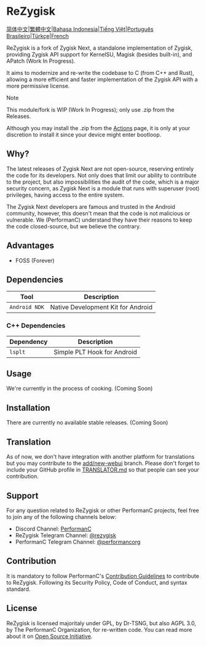 # ReZygisk

[简体中文](/READMEs/README_zh-CN.md)|[繁體中文](/READMEs/README_zh-TW.md)|[Bahasa Indonesia](/READMEs/README_id-ID.md)|[Tiếng Việt](/READMEs/README_vi-VN.md)|[Português Brasileiro](/READMEs/README_pt-BR.md)|[Türkçe](/READMEs/README_tr-TR.md)|[French](/READMEs/README_fr-FR.md)

ReZygisk is a fork of Zygisk Next, a standalone implementation of Zygisk, providing Zygisk API support for KernelSU, Magisk (besides built-in), and APatch (Work In Progress).

It aims to modernize and re-write the codebase to C (from C++ and Rust), allowing a more efficient and faster implementation of the Zygisk API with a more permissive license.

> [!NOTE]
> This module/fork is WIP (Work In Progress); only use .zip from the Releases.
>
> Although you may install the .zip from the [Actions](https://github.com/PerformanC/ReZygisk/actions) page, it is only at your discretion to install it since your device might enter bootloop.

## Why?

The latest releases of Zygisk Next are not open-source, reserving entirely the code for its developers. Not only does that limit our ability to contribute to the project, but also impossibilities the audit of the code, which is a major security concern, as Zygisk Next is a module that runs with superuser (root) privileges, having access to the entire system.

The Zygisk Next developers are famous and trusted in the Android community, however, this doesn't mean that the code is not malicious or vulnerable. We (PerformanC) understand they have their reasons to keep the code closed-source, but we believe the contrary.

## Advantages

- FOSS (Forever)

## Dependencies

| Tool            | Description                            |
|-----------------|----------------------------------------|
| `Android NDK`   | Native Development Kit for Android     |

### C++ Dependencies

| Dependency | Description                   |
|------------|-------------------------------|
| `lsplt`    | Simple PLT Hook for Android   |

## Usage

We're currently in the process of cooking. (Coming Soon)

## Installation

There are currently no available stable releases. (Coming Soon)

## Translation

As of now, we don't have integration with another platform for translations but you may contribute to the [add/new-webui](https://github.com/PerformanC/ReZygisk/tree/add/new-webui) branch. Please don't forget to include your GitHub profile in [TRANSLATOR.md](https://github.com/PerformanC/ReZygisk/blob/add/new-webui/TRANSLATOR.md) so that people can see your contribution.

## Support
For any question related to ReZygisk or other PerformanC projects, feel free to join any of the following channels below:

- Discord Channel: [PerformanC](https://discord.gg/uPveNfTuCJ)
- ReZygisk Telegram Channel: [@rezygisk](https://t.me/rezygisk)
- PerformanC Telegram Channel: [@performancorg](https://t.me/performancorg)

## Contribution

It is mandatory to follow PerformanC's [Contribution Guidelines](https://github.com/PerformanC/contributing) to contribute to ReZygisk. Following its Security Policy, Code of Conduct, and syntax standard.

## License

ReZygisk is licensed majoritaly under GPL, by Dr-TSNG, but also AGPL 3.0, by The PerformanC Organization, for re-written code. You can read more about it on [Open Source Initiative](https://opensource.org/licenses/AGPL-3.0).
